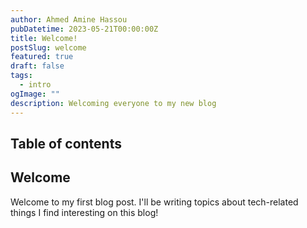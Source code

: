 ```yaml
---
author: Ahmed Amine Hassou
pubDatetime: 2023-05-21T00:00:00Z
title: Welcome!
postSlug: welcome
featured: true
draft: false
tags:
  - intro
ogImage: ""
description: Welcoming everyone to my new blog
---
```


## Table of contents

## Welcome

Welcome to my first blog post. I'll be writing topics about tech-related things I find interesting on this blog!
